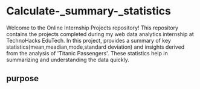 # Calculate-_summary-_statistics

Welcome to the Online Internship Projects repository! This repository contains the projects completed during my web data analytics internship at TechnoHacks EduTech. In this project, provides a summary of key statistics(mean,meadian,mode,standard deviation) and insights derived from the analysis of 'Titanic Passengers'. These statistics help in summarizing and understanding the data quickly. 

## purpose

